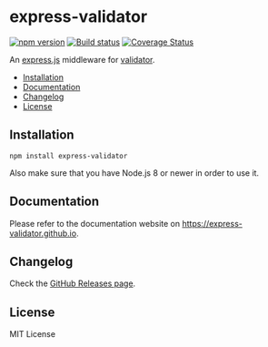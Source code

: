 # express-validator

[![npm version](https://img.shields.io/npm/v/express-validator.svg)](https://www.npmjs.com/package/express-validator)
[![Build status](https://github.com/express-validator/express-validator/actions/workflows/ci.yml/badge.svg)](https://github.com/express-validator/express-validator/actions/workflows/ci.yml)
[![Coverage Status](https://img.shields.io/coveralls/express-validator/express-validator.svg)](https://coveralls.io/github/express-validator/express-validator?branch=master)

An [express.js](https://github.com/visionmedia/express) middleware for
[validator](https://github.com/validatorjs/validator.js).

- [Installation](#installation)
- [Documentation](#documentation)
- [Changelog](#changelog)
- [License](#license)

## Installation

```
npm install express-validator
```

Also make sure that you have Node.js 8 or newer in order to use it.

## Documentation

Please refer to the documentation website on https://express-validator.github.io.

## Changelog

Check the [GitHub Releases page](https://github.com/express-validator/express-validator/releases).

## License

MIT License
